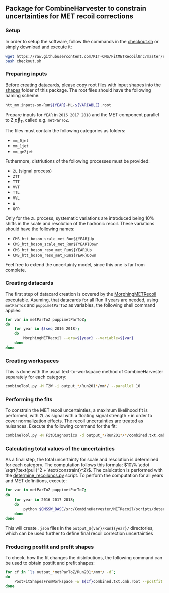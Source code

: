 ## Package for CombineHarvester to constrain uncertainties for MET recoil corrections

### Setup

In order to setup the software, follow the commands in the [checkout.sh](https://github.com/KIT-CMS/FitMETRecoilUnc/blob/master/scripts/checkout.sh) or simply download and execute it:

```bash
wget https://raw.githubusercontent.com/KIT-CMS/FitMETRecoilUnc/master/scripts/checkout.sh
bash checkout.sh
```

### Preparing inputs

Before creating datacards, please copy root files with input shapes into the [shapes](https://github.com/KIT-CMS/FitMETRecoilUnc/blob/master/shapes/) folder of this package. The root files should have the following naming scheme:

```bash
htt_mm.inputs-sm-Run${YEAR}-ML-${VARIABLE}.root
```
Prepare inputs for `YEAR` in `2016 2017 2018` and the MET component parallel to Z $`\vec{p}_{T}`$, called e.g. `metParToZ`.

The files must contain the following categories as folders:
 * `mm_0jet`
 * `mm_1jet`
 * `mm_ge2jet`

Futhermore, distriutions of the following processes must be provided:

 * `ZL` (signal process)
 * `ZTT`
 * `TTT`
 * `VVT`
 * `TTL`
 * `VVL`
 * `W`
 * `QCD`

Only for the `ZL` process, systematic variations are introduced being 10% shifts in the scale and resolution of the hadronic recoil. These variations should have the following names:

 * `CMS_htt_boson_scale_met_Run${YEAR}Up`
 * `CMS_htt_boson_scale_met_Run${YEAR}Down`
 * `CMS_htt_boson_reso_met_Run${YEAR}Up`
 * `CMS_htt_boson_reso_met_Run${YEAR}Down`

Feel free to extend the uncertainty model, since this one is far from complete.

### Creating datacards

The first step of datacard creation is covered by the [MorphingMETRecoil](https://github.com/KIT-CMS/FitMETRecoilUnc/blob/master/bin/MorphingMETRecoil.cpp) executable. Asuming, that datacards for all Run II years are needed, using `metParToZ` and `puppimetParToZ` as variables, the following shell command applies:

```bash
for var in metParToZ puppimetParToZ;
do
    for year in $(seq 2016 2018);
    do
        MorphingMETRecoil --era=${year} --variable=${var}
    done
done
```

### Creating workspaces

This is done with the usual text-to-workspace method of CombineHarvester separately for each category:

```bash
combineTool.py -M T2W -i output_*/Run201*/mm*/ --parallel 10
```

### Performing the fits

To constrain the MET recoil uncertainties, a maximum likelihood fit is performed, with `ZL` as signal with a floating signal strength `r` in order to cover normalization effects. The recoil uncertainties are treated as nuisances. Execute the following command for the fit:

```bash
combineTool.py -M FitDiagnostics -d output_*/Run201*/*/combined.txt.cmb.root --there
```


### Calculating total values of the uncertainties

As a final step, the total uncertainty for scale and resolution is determined for each category. The computation follows this formula: $`10\% \cdot \sqrt{\text{pull}^2 + \text{constraint}^2}`$.
The calulcation is performed with the [determine_recoiluncs.py](https://github.com/KIT-CMS/FitMETRecoilUnc/blob/master/scripts/determine_recoiluncs.py) script. To perform the computation for all years and MET definitions, execute:

```bash
for var in metParToZ puppimetParToZ;
do
    for year in 2016 2017 2018;
    do
        python $CMSSW_BASE/src/CombineHarvester/METRecoil/scripts/determine_recoiluncs.py --initial_shift 0.1 --input_dir output_${var}/Run${year}/
    done
done
```

This will create `.json` files in the `output_${var}/Run${year}/` directories, which can be used further to define final recoil correction uncertainties

### Producing postfit and prefit shapes

To check, how the fit changes the distributions, the following command can be used to obtain postift and prefit shapes:

```bash
for cf in `ls output_*metParToZ/Run201*/mm*/ -d`;
do
    PostFitShapesFromWorkspace -w ${cf}combined.txt.cmb.root --postfit -f ${cf}fitDiagnostics.Test.root:fit_s -o ${cf}postfit_shapes.root
done
```
